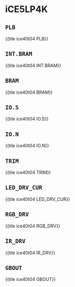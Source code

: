 # iCE5LP4K

## `PLB`

{{tile ice40t04 PLB}}

## `INT.BRAM`

{{tile ice40t04 INT.BRAM}}

## `BRAM`

{{tile ice40t04 BRAM}}

## `IO.S`

{{tile ice40t04 IO.S}}

## `IO.N`

{{tile ice40t04 IO.N}}

## `TRIM`

{{tile ice40t04 TRIM}}

## `LED_DRV_CUR`

{{tile ice40t04 LED_DRV_CUR}}

## `RGB_DRV`

{{tile ice40t04 RGB_DRV}}

## `IR_DRV`

{{tile ice40t04 IR_DRV}}

## `GBOUT`

{{tile ice40t04 GBOUT}}
